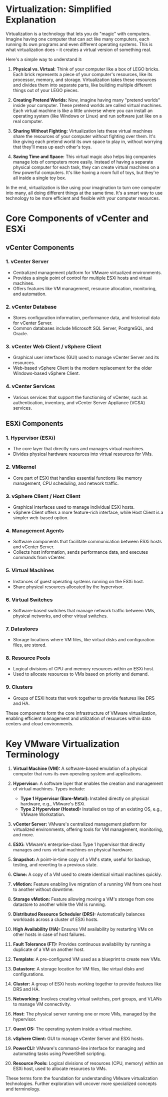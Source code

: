 # Virtualization: Simplified Explanation

Virtualization is a technology that lets you do "magic" with computers. Imagine having one computer that can act like many computers, each running its own programs and even different operating systems. This is what virtualization does – it creates a virtual version of something real.

Here's a simple way to understand it:

1. **Physical vs. Virtual:** Think of your computer like a box of LEGO bricks. Each brick represents a piece of your computer's resources, like its processor, memory, and storage. Virtualization takes these resources and divides them into separate parts, like building multiple different things out of your LEGO pieces.

2. **Creating Pretend Worlds:** Now, imagine having many "pretend worlds" inside your computer. These pretend worlds are called virtual machines. Each virtual machine is like a little universe where you can install an operating system (like Windows or Linux) and run software just like on a real computer.

3. **Sharing Without Fighting:** Virtualization lets these virtual machines share the resources of your computer without fighting over them. It's like giving each pretend world its own space to play in, without worrying that they'll mess up each other's toys.

4. **Saving Time and Space:** This virtual magic also helps big companies manage lots of computers more easily. Instead of having a separate physical computer for each task, they can create virtual machines on a few powerful computers. It's like having a room full of toys, but they're all inside a single toy box.

In the end, virtualization is like using your imagination to turn one computer into many, all doing different things at the same time. It's a smart way to use technology to be more efficient and flexible with your computer resources.

# Core Components of vCenter and ESXi

## vCenter Components

### 1. vCenter Server
   - Centralized management platform for VMware virtualized environments.
   - Provides a single point of control for multiple ESXi hosts and virtual machines.
   - Offers features like VM management, resource allocation, monitoring, and automation.

### 2. vCenter Database
   - Stores configuration information, performance data, and historical data for vCenter Server.
   - Common databases include Microsoft SQL Server, PostgreSQL, and Oracle.

### 3. vCenter Web Client / vSphere Client
   - Graphical user interfaces (GUI) used to manage vCenter Server and its resources.
   - Web-based vSphere Client is the modern replacement for the older Windows-based vSphere Client.

### 4. vCenter Services
   - Various services that support the functioning of vCenter, such as authentication, inventory, and vCenter Server Appliance (VCSA) services.

## ESXi Components

### 1. Hypervisor (ESXi)
   - The core layer that directly runs and manages virtual machines.
   - Divides physical hardware resources into virtual resources for VMs.

### 2. VMkernel
   - Core part of ESXi that handles essential functions like memory management, CPU scheduling, and network traffic.

### 3. vSphere Client / Host Client
   - Graphical interfaces used to manage individual ESXi hosts.
   - vSphere Client offers a more feature-rich interface, while Host Client is a simpler web-based option.

### 4. Management Agents
   - Software components that facilitate communication between ESXi hosts and vCenter Server.
   - Collects host information, sends performance data, and executes commands from vCenter.

### 5. Virtual Machines
   - Instances of guest operating systems running on the ESXi host.
   - Share physical resources allocated by the hypervisor.

### 6. Virtual Switches
   - Software-based switches that manage network traffic between VMs, physical networks, and other virtual switches.

### 7. Datastores
   - Storage locations where VM files, like virtual disks and configuration files, are stored.

### 8. Resource Pools
   - Logical divisions of CPU and memory resources within an ESXi host.
   - Used to allocate resources to VMs based on priority and demand.

### 9. Clusters
   - Groups of ESXi hosts that work together to provide features like DRS and HA.

These components form the core infrastructure of VMware virtualization, enabling efficient management and utilization of resources within data centers and cloud environments.





# Key VMware Virtualization Terminology

1. **Virtual Machine (VM):** A software-based emulation of a physical computer that runs its own operating system and applications.

2. **Hypervisor:** A software layer that enables the creation and management of virtual machines. Types include:
   - **Type 1 Hypervisor (Bare-Metal):** Installed directly on physical hardware, e.g., VMware's ESXi.
   - **Type 2 Hypervisor (Hosted):** Installed on top of an existing OS, e.g., VMware Workstation.

3. **vCenter Server:** VMware's centralized management platform for virtualized environments, offering tools for VM management, monitoring, and more.

4. **ESXi:** VMware's enterprise-class Type 1 hypervisor that directly manages and runs virtual machines on physical hardware.

5. **Snapshot:** A point-in-time copy of a VM's state, useful for backup, testing, and reverting to a previous state.

6. **Clone:** A copy of a VM used to create identical virtual machines quickly.

7. **vMotion:** Feature enabling live migration of a running VM from one host to another without downtime.

8. **Storage vMotion:** Feature allowing moving a VM's storage from one datastore to another while the VM is running.

9. **Distributed Resource Scheduler (DRS):** Automatically balances workloads across a cluster of ESXi hosts.

10. **High Availability (HA):** Ensures VM availability by restarting VMs on other hosts in case of host failures.

11. **Fault Tolerance (FT):** Provides continuous availability by running a duplicate of a VM on another host.

12. **Template:** A pre-configured VM used as a blueprint to create new VMs.

13. **Datastore:** A storage location for VM files, like virtual disks and configurations.

14. **Cluster:** A group of ESXi hosts working together to provide features like DRS and HA.

15. **Networking:** Involves creating virtual switches, port groups, and VLANs to manage VM connectivity.

16. **Host:** The physical server running one or more VMs, managed by the hypervisor.

17. **Guest OS:** The operating system inside a virtual machine.

18. **vSphere Client:** GUI to manage vCenter Server and ESXi hosts.

19. **PowerCLI:** VMware's command-line interface for managing and automating tasks using PowerShell scripting.

20. **Resource Pools:** Logical divisions of resources (CPU, memory) within an ESXi host, used to allocate resources to VMs.

These terms form the foundation for understanding VMware virtualization technologies. Further exploration will uncover more specialized concepts and terminology.



